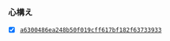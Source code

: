 ### 心構え
* [x] [`a6300486ea248b50f019cff617bf182f63733933`](https://github.com/noraworld/diary-templates-assistant/blob/a6300486ea248b50f019cff617bf182f63733933/.github/ISSUE_TEMPLATE/readiness.md)
